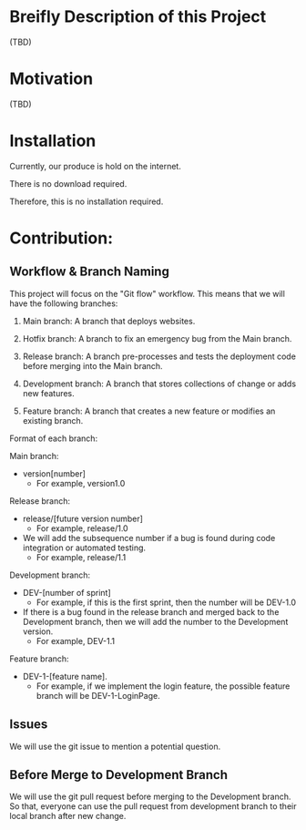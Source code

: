 # Breifly Description of this Project
  (TBD)
# Motivation
  (TBD)
# Installation
Currently, our produce is hold on the internet. 

There is no download required.

Therefore, this is no installation required.

# Contribution:
## Workflow & Branch Naming
This project will focus on the "Git flow" workflow.
This means that we will have the following branches:

1. Main branch: A branch that deploys websites.

2. Hotfix branch: A branch to fix an emergency bug from the Main branch.

3. Release branch: A branch pre-processes and tests the deployment code before merging into the Main branch.

4. Development branch: A branch that stores collections of change or adds new features.

5. Feature branch: A branch that creates a new feature or modifies an existing branch. 

Format of each branch:

Main branch: 
- version[number] 
  - For example, version1.0

Release branch: 
- release/[future version number]  
  -  For example, release/1.0
- We will add the subsequence number if a bug is found during code integration or automated testing. 
  - For example, release/1.1

Development branch:
- DEV-[number of sprint] 
  - For example, if this is the first sprint, then the number will be DEV-1.0
- If there is a bug found in the release branch and merged back to the Development branch, then we will add the number to the Development version.
  - For example, DEV-1.1

Feature branch:
- DEV-1-[feature name]. 
  - For example, if we implement the login feature, the possible feature branch will be DEV-1-LoginPage.
## Issues
We will use the git issue to mention a potential question.

## Before Merge to Development Branch
We will use the git pull request before merging to the Development branch. So that, everyone can use the pull request from development branch to their local branch after new change.


